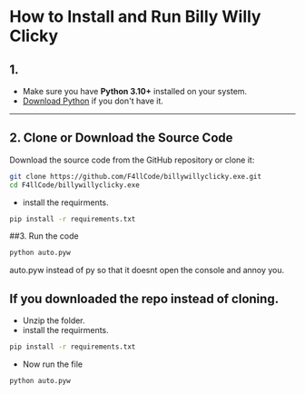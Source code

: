 # How to Install and Run Billy Willy Clicky

## 1. 

- Make sure you have **Python 3.10+** installed on your system.
- [Download Python](https://www.python.org/downloads/) if you don't have it.
---

## 2. Clone or Download the Source Code

Download the source code from the GitHub repository or clone it:

```bash
git clone https://github.com/F4llCode/billywillyclicky.exe.git
cd F4llCode/billywillyclicky.exe
```

- install the requirments.
```bash
pip install -r requirements.txt
```

##3. Run the code

```bash
python auto.pyw
```

auto.pyw instead of py so that it doesnt open the console and annoy you.

## If you downloaded the repo instead of cloning.

- Unzip the folder.
- install the requirments.
```bash
pip install -r requirements.txt
```
- Now run the file
```bash
python auto.pyw
```
